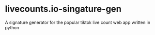 # livecounts.io-singature-gen
A signature generator for the popular tiktok live count web app written in python
